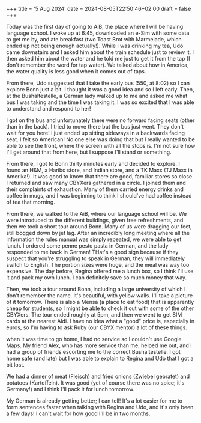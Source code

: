 +++
title = '5 Aug 2024'
date = 2024-08-05T22:50:46+02:00
draft = false
+++

Today was the first day of going to AiB, the place where I will be having language school. I woke up at 6:45, downloaded an e-Sim with some data to get me by, and ate breakfast (two Toast Brot with Marmelade, which ended up not being enough actually!). While I was drinking my tea, Udo came downstairs and I asked him about the train schedule just to review it. I then asked him about the water and he told me just to get it from the tap (I don't remember the word for tap water). We talked about how in America, the water quality is less good when it comes out of taps.

From there, Udo suggested that I take the early bus (550, at 8:02) so I can explore Bonn just a bit. I thought it​ was a good idea and so I left early. Then, at the Bushaltestelle, a German lady walked up to me and asked me what bus I was taking and the time I was taking it. I was so excited that I was able to understand and respond to her!

I got on the bus and unfortunately there were no forward facing seats (other than in the back). I tried to move there but the bus just went. They don't wait for you here! I just ended up sitting sideways in a backwards facing seat. I felt so American! No one else was doing that but I really wanted to be able to see the front, where the screen with all the stops is. I'm not sure how I'll get around that from here, but I suppose I'll stand or something.

From there, I got to Bonn thirty minutes early and decided to explore. I found an H&M, a Haribo store, and Indian store, and a TK Maxx (TJ Maxx in Amerika!). It was good to know that there are good, familiar stores so close. I returned and saw many CBYXers gathered in a circle. I joined them and their complaints of exhaustion. Many of them carried energy drinks and coffee in mugs, and I was beginning to think I should've had coffee instead of tea that morning.

From there, we walked to the AiB, where our language school will be. We were introduced to the different buildings, given free refreshments, and then we took a short tour around Bonn. Many of us were dragging our feet, still bogged down by jet lag. After an incredibly long meeting where all the information the rules manual was simply repeated, we were able to get lunch. I ordered some penne pesto pasta in German, and the lady responded to me back in German! THat's a good sign because if they suspect that you're struggling to speak in German, they will immediately switch to English. The portion sizes were huge, and the meal was way too expensive. The day before, Regina offered me a lunch box, so I think I'll use it and pack my own lunch. I can definitely save so much money that way.

Then, we took a tour around Bonn, including a large university of which I don't remember the name. It's beautiful, with yellow walls. I'll take a picture of it tomorrow. There is also a Mensa (a place to eat food) that is apparently cheap for students, so I might be able to check it out with some of the other CBYXers. The tour ended roughly at 5pm, and then we went to get SIM cards at the nearest Aldi. I have no idea what a "good" price is, especially in euros, so I'm having to ask Ruby (our CBYX mentor) a lot of these things.

when it was time to go home, I had no service so I couldn't use Google Maps. My friend Alex, who has more service than me, helped me out, and I had a group of friends escorting me to the correct Bushaltestelle. I got home safe (and late) but I was able to explain to Regina and Udo that I got a bit lost.

We had a dinner of meat (Fleisch) and fried onions (Zwiebel gebratet) and potatoes (Kartoffeln). It was good (yet of course there was no spice; it's Germany!) and I think I'll pack it for lunch tomorrow.

My German is already getting better; I can tell! It's a lot easier for me to form sentences faster when talking with Regina and Udo, and it's only been a few days! I can't wait for how good I'll be in two months.